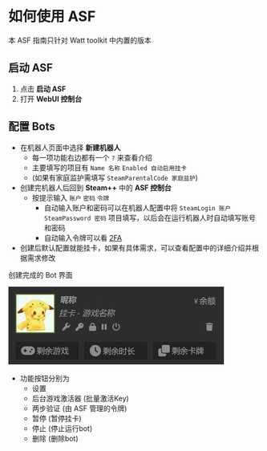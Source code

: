 # 如何使用 ASF

本 ASF 指南只针对 Watt toolkit 中内置的版本

## 启动 ASF

1. 点击 **启动 ASF**
2. 打开 **WebUI 控制台**

## 配置 Bots

- 在机器人页面中选择 **新建机器人**
  - 每一项功能右边都有一个 `?` 来查看介绍
  - 主要填写的项目有 `Name 名称` `Enabled 自动启用挂卡`
  - (如果有家庭监护需填写 `SteamParentalCode 家庭监护`)
- 创建完机器人后回到 **Steam++** 中的 **ASF 控制台**
  - 按提示输入 `账户` `密码` `令牌`
    - 自动输入账户和密码可以在机器人配置中将 `SteamLogin 账户` `SteamPassword 密码` 项目填写，以后会在运行机器人时自动填写账号和密码
    - 自动输入令牌可以看 [2FA](2FA.md)
- 创建后默认配置就能挂卡，如果有具体需求，可以查看配置中的详细介绍并根据需求修改

创建完成的 Bot 界面

![bot界面](../Photo/ASF/ASF-bot%E7%95%8C%E9%9D%A2.png)

- 功能按钮分别为
  - 设置
  - 后台游戏激活器 (批量激活Key)
  - 两步验证 (由 ASF 管理的令牌)
  - 暂停 (暂停挂卡)
  - 停止 (停止运行bot)
  - 删除 (删除bot)
